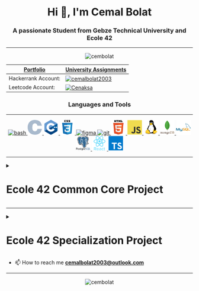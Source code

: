 <h1 align="center">Hi 👋, I'm Cemal Bolat</h1>
<h3 align="center">A passionate Student from Gebze Technical University and Ecole 42</h3>
<hr>
<p align="center"> <img src="https://komarev.com/ghpvc/?username=cembolat&label=Profile%20views&color=0e75b6&style=flat" alt="cembolat" /> </p>

<div align="center">
    
| <a href="https://portfolio-builder-81257.web.app/"> Portfolio </a> | <a href="https://github.com/CemBOLAT/GTU-University-Assignments"> University Assignments </a>|
|----------------------|----------------------|
Hackerrank Account: | <a href="https://www.hackerrank.com/cemalbolat2003"><img align="center" src="https://raw.githubusercontent.com/rahuldkjain/github-profile-readme-generator/master/src/images/icons/Social/hackerrank.svg" alt="cemalbolat2003" height="30" width="40" /></a> |
Leetcode Account: | <a href="https://www.leetcode.com/Cenaksa" target="blank"><img align="center" src="https://raw.githubusercontent.com/rahuldkjain/github-profile-readme-generator/master/src/images/icons/Social/leet-code.svg" alt="Cenaksa" height="30" width="40" /></a>|

</div>

<h3 align="center">Languages and Tools</h3>
<hr>
<p align="center">
  <a href="https://www.gnu.org/software/bash/" target="_blank" rel="noreferrer">
    <img src="https://www.vectorlogo.zone/logos/gnu_bash/gnu_bash-icon.svg" alt="bash" width="40" height="40"/>
  </a> 
  <a href="https://www.cprogramming.com/" target="_blank" rel="noreferrer">
    <img src="https://raw.githubusercontent.com/devicons/devicon/master/icons/c/c-original.svg" alt="c" width="40" height="40"/>
  </a> 
  <a href="https://www.w3schools.com/cpp/" target="_blank" rel="noreferrer">
    <img src="https://raw.githubusercontent.com/devicons/devicon/master/icons/cplusplus/cplusplus-original.svg" alt="cplusplus" width="40" height="40"/>
  </a> 
  <a href="https://www.w3schools.com/css/" target="_blank" rel="noreferrer">
    <img src="https://raw.githubusercontent.com/devicons/devicon/master/icons/css3/css3-original-wordmark.svg" alt="css3" width="40" height="40"/>
  </a> 
  <a href="https://www.figma.com/" target="_blank" rel="noreferrer">
    <img src="https://www.vectorlogo.zone/logos/figma/figma-icon.svg" alt="figma" width="40" height="40"/>
  </a> 
  <a href="https://git-scm.com/" target="_blank" rel="noreferrer">
    <img src="https://www.vectorlogo.zone/logos/git-scm/git-scm-icon.svg" alt="git" width="40" height="40"/>
  </a> 
  <a href="https://www.w3.org/html/" target="_blank" rel="noreferrer">
    <img src="https://raw.githubusercontent.com/devicons/devicon/master/icons/html5/html5-original-wordmark.svg" alt="html5" width="40" height="40"/>
  </a> 
  <a href="https://developer.mozilla.org/en-US/docs/Web/JavaScript" target="_blank" rel="noreferrer">
    <img src="https://raw.githubusercontent.com/devicons/devicon/master/icons/javascript/javascript-original.svg" alt="javascript" width="40" height="40"/>
  </a> 
  <a href="https://www.linux.org/" target="_blank" rel="noreferrer">
    <img src="https://raw.githubusercontent.com/devicons/devicon/master/icons/linux/linux-original.svg" alt="linux" width="40" height="40"/>
  </a> 
  <a href="https://www.mongodb.com/" target="_blank" rel="noreferrer">
    <img src="https://raw.githubusercontent.com/devicons/devicon/master/icons/mongodb/mongodb-original-wordmark.svg" alt="mongodb" width="40" height="40"/>
  </a> 
  <a href="https://www.mysql.com/" target="_blank" rel="noreferrer">
    <img src="https://raw.githubusercontent.com/devicons/devicon/master/icons/mysql/mysql-original-wordmark.svg" alt="mysql" width="40" height="40"/>
  </a> 
  <a href="https://www.postgresql.org" target="_blank" rel="noreferrer">
    <img src="https://raw.githubusercontent.com/devicons/devicon/master/icons/postgresql/postgresql-original-wordmark.svg" alt="postgresql" width="40" height="40"/>
  </a> 
  <a href="https://reactjs.org/" target="_blank" rel="noreferrer">
    <img src="https://raw.githubusercontent.com/devicons/devicon/master/icons/react/react-original-wordmark.svg" alt="react" width="40" height="40"/>
  </a> 
  <a href="https://www.typescriptlang.org/" target="_blank" rel="noreferrer">
    <img src="https://raw.githubusercontent.com/devicons/devicon/master/icons/typescript/typescript-original.svg" alt="typescript" width="40" height="40"/>
  </a>
</p>

<hr>

<details>
<summary><h1>Ecole 42 Common Core Project</h1></summary>

<table width="100%" align="center">
  <tr style="display:flex; justify-content:space-around; padding:0;">
    <th>Project Name</th>
    <th>Languages</th>
    <th>Grades</th>
    <th>Status</th>
  </tr>
  <tr>
    <td><a href="https://github.com/CemBOLAT/libft" align="center">Libft</a></td>
    <td align="center"><img src="https://img.shields.io/github/languages/top/CemBOLAT/libft" alt="c"/></td>
    <td align="center"><img src="https://img.shields.io/badge/125%20%2F%20100-success" alt="125/100"/></td>
    <td align="center"><img src="https://img.shields.io/badge/status-in%20finished-green?style=flat-square" alt="yes"/></td>
  </tr>
  <tr>
    <td><a href="https://github.com/CemBOLAT/get-next-line" align="center">get_next_line</a></td>
    <td align="center"><img src="https://img.shields.io/github/languages/top/CemBOLAT/get-next-line" alt="c"/></td>
    <td align="center"><img src="https://img.shields.io/badge/115%20%2F%20100-success" alt="125/100"/></td>
    <td align="center"><img src="https://img.shields.io/badge/status-in%20finished-green?style=flat-square" alt="yes"/></td>
  </tr>
  <tr>
    <td><a href="https://github.com/CemBOLAT/printf" align="center">ft_printf</a></td>
    <td align="center"><img src="https://img.shields.io/github/languages/top/CemBOLAT/printf" alt="c"/></td>
    <td align="center"><img src="https://img.shields.io/badge/100%20%2F%20100-success" alt="100/100"/></td>
    <td align="center"><img src="https://img.shields.io/badge/status-in%20finished-green?style=flat-square" alt="yes"/></td>
  </tr>
  <tr>
    <td><a href="https://github.com/CemBOLAT/oyk2023" align="center">Born2beroot</a></td>
    <td align="center">Similar Project to 42's Born2beroot</td>
    <td align="center"><img src="https://img.shields.io/badge/110%20%2F%20100-success" alt="110/100"/></td>
    <td align="center"><img src="https://img.shields.io/badge/status-in%20finished-green?style=flat-square" alt="yes"/></td>
  </tr>
  <tr>
    <td><a href="https://github.com/CemBOLAT/Minitalk" align="center">minitalk</a></td>
    <td align="center"><img src="https://img.shields.io/github/languages/top/CemBOLAT/Minitalk" alt="c"/></td>
    <td align="center"><img src="https://img.shields.io/badge/118%20%2F%20100-success" alt="118/100"/></td>
    <td align="center"><img src="https://img.shields.io/badge/status-in%20finished-green?style=flat-square" alt="yes"/></td>
  </tr>
  <tr>
    <td><a href="https://github.com/CemBOLAT/so_long" align="center">so_long</a></td>
    <td align="center"><img src="https://img.shields.io/github/languages/top/CemBOLAT/so_long" alt="c"/></td>
    <td align="center"><img src="https://img.shields.io/badge/115%20%2F%20100-success" alt="115/100"/></td>
    <td align="center"><img src="https://img.shields.io/badge/status-in%20finished-green?style=flat-square" alt="yes"/></td>
  </tr>
  <tr>
    <td><a href="https://github.com/CemBOLAT/push_swap" align="center">push_swap</a></td>
    <td align="center"><img src="https://img.shields.io/github/languages/top/CemBOLAT/push_swap" alt="c"/></td>
    <td align="center"><img src="https://img.shields.io/badge/125%20%2F%20100-success" alt="125/100"/></td>
    <td align="center"><img src="https://img.shields.io/badge/status-in%20finished-green?style=flat-square" alt="yes"/></td>
  </tr>
  <tr>
    <td><a href="https://github.com/CemBOLAT/philo" align="center">Philosophers</a></td>
    <td align="center"><img src="https://img.shields.io/github/languages/top/CemBOLAT/philo" alt="c"/></td>
    <td align="center"><img src="https://img.shields.io/badge/125%20%2F%20100-success" alt="100/100"/></td>
    <td align="center"><img src="https://img.shields.io/badge/status-in%20finished-green?style=flat-square" alt="yes"/></td>
  </tr>
  <tr>
    <td><a href="https://github.com/CemBOLAT/42-minishell" align="center">Minishell</a></td>
    <td align="center"><img src="https://img.shields.io/github/languages/top/CemBOLAT/42-minishell" alt="c"/></td>
    <td align="center"><img src="https://img.shields.io/badge/101%20%2F%20100-success" alt="100/100"/></td>
    <td align="center"><img src="https://img.shields.io/badge/status-in%20finished-green?style=flat-square" alt="yes"/></td>
  </tr>
  <tr>
    <td><a href="https://github.com/CemBOLAT/cub3d" align="center">cub3d</a></td>
    <td align="center"><img src="https://img.shields.io/github/languages/top/CemBOLAT/cub3d" alt="c"/></td>
    <td align="center"><img src="https://img.shields.io/badge/125%20%2F%20100-success" alt="125/100"/></td>
    <td align="center"><img src="https://img.shields.io/badge/status-in%20finished-green?style=flat-square" alt="yes"/></td>
  </tr>
  <tr>
    <td><a href="https://github.com/CemBOLAT/NetPractice" align="center">NetPractice</a></td>
    <td align="center"><img src="https://img.shields.io/github/languages/top/CemBOLAT/NetPractice" alt="c"/></td>
    <td align="center"><img src="https://img.shields.io/badge/100%20%2F%20100-success" alt="100/100"/></td>
    <td align="center"><img src="https://img.shields.io/badge/status-in%20finished-green?style=flat-square" alt="yes"/></td>
  </tr>
    <tr>
        <td><a href="https://github.com/CemBOLAT/Inception-42" align="center">Inception</a></td>
        <td align="center"><img src="https://img.shields.io/github/languages/top/CemBOLAT/Inception-42" alt="c"/></td>
        <td align="center"><img src="https://img.shields.io/badge/125%20%2F%20100-success" alt="125/100"/></td>
        <td align="center"><img src="https://img.shields.io/badge/status-in%20finished-green?style=flat-square" alt="yes"/></td>
    </tr>
    <tr>
        <td><a href="https://github.com/CemBOLAT/CPP_MODULES" align="center">Cpp Modules</a></td>
        <td align="center"><img src="https://img.shields.io/github/languages/top/CemBOLAT/CPP_MODULES" alt="c"/></td>
        <td align="center"><img src="https://img.shields.io/badge/100%20%2F%20100-success" alt="100/100"/></td>
        <td align="center"><img src="https://img.shields.io/badge/status-in%20finished-green?style=flat-square" alt="yes"/></td>
    </tr>
    <tr>
        <td><a href="https://github.com/CemBOLAT/FT_IRC-Internet_Relay_Chat" align="center">ft_irc</a></td>
        <td align="center"><img src="https://img.shields.io/github/languages/top/CemBOLAT/FT_IRC-Internet_Relay_Chat" alt="c"/></td>
        <td align="center"><img src="https://img.shields.io/badge/125%20%2F%20100-success" alt="125/100"/></td>
        <td align="center"><img src="https://img.shields.io/badge/status-in%20finished-green?style=flat-square" alt="yes"/></td>
    </tr>
    <tr>
        <td><a href="https://github.com/CemBOLAT/ft_transcendence" align="center">ft_transcendence</a></td>
        <td align="center"><img src="https://img.shields.io/github/languages/top/CemBOLAT/ft_transcendence" alt="c"/></td>
        <td align="center"><img src="https://img.shields.io/badge/125%20%2F%20100-success" alt="125/100"/></td>
        <td align="center"><img src="https://img.shields.io/badge/status-in%20finished-green?style=flat-square" alt="yes"/></td>
    </tr>
</table>

</details>
<hr>

<details>
  <summary><h1>Ecole 42 Specialization Project</h1></summary>

  <details>
    <summary><h1>Devops</h1></summary>
    <table width="100%" align="center">
      <tr style="display:flex; justify-content:space-around; padding:0;">
        <th>Project Name</th>
        <th>Languages</th>
        <th>Grades</th>
        <th>Status</th>
      </tr>
      <tr>
        <td><a href="https://github.com/CemBOLAT/ft_ping" align="center">ft_ping</a></td>
        <td align="center"><img src="https://img.shields.io/github/languages/top/CemBOLAT/ft_ping" alt="c"/></td>
        <td align="center"><img src="https://img.shields.io/badge/125%20%2F%20100-success" alt="125/100"/></td>
        <td align="center"><img src="https://img.shields.io/badge/status-in%20finished-green?style=flat-square" alt="yes"/></td>
      </tr>
    </table>
  </details>

  <details>
    <summary><h1>Cryptography & Maths</h1></summary>
    <table width="100%" align="center">
      <tr style="display:flex; justify-content:space-around; padding:0;">
        <th>Project Name</th>
        <th>Languages</th>
        <th>Grades</th>
        <th>Status</th>
      </tr>
      <tr>
        <td><a href="https://github.com/CemBOLAT/matrix" align="center">matrix</a></td>
        <td align="center"><img src="https://img.shields.io/github/languages/top/CemBOLAT/matrix-42" alt="c"/></td>
        <td align="center"><img src="https://img.shields.io/badge/115%20%2F%20100-success" alt="115/100"/></td>
        <td align="center"><img src="https://img.shields.io/badge/status-in%20finished-green?style=flat-square" alt="yes"/></td>
      </tr>
      <tr>
        <td><a href="https://github.com/CemBOLAT/computorv1" align="center">computorv1</a></td>
        <td align="center"><img src="https://img.shields.io/github/languages/top/CemBOLAT/computorv1" alt="c"/></td>
        <td align="center"><img src="https://img.shields.io/badge/125%20%2F%20100-success" alt="125/100"/></td>
        <td align="center"><img src="https://img.shields.io/badge/status-in%20finished-green?style=flat-square" alt="yes"/></td>
      </tr>
      <tr>
        <td><a href="https://github.com/CemBOLAT/computorv2" align="center">computorv2</a></td>
        <td align="center"><img src="https://img.shields.io/github/languages/top/CemBOLAT/computorv2" alt="c"/></td>
        <td align="center"><img src="https://img.shields.io/badge/125%20%2F%20100-success" alt="125/100"/></td>
        <td align="center"><img src="https://img.shields.io/badge/status-in%20finished-green?style=flat-square" alt="yes"/></td>
      </tr>
      <tr>
        <td><a href="https://github.com/CemBOLAT/ready-set-boole" align="center">ready set boole</a></td>
        <td align="center"><img src="https://img.shields.io/github/languages/top/CemBOLAT/ready-set-boole-42" alt="c"/></td>
        <td align="center"><img src="https://img.shields.io/badge/100%20%2F%20100-success" alt="100/100"/></td>
        <td align="center"><img src="https://img.shields.io/badge/status-in%20finished-green?style=flat-square" alt="yes"/></td>
      </tr>
    </table>
  </details>

  <details>
    <summary><h1>AI & Algo & Data</h1></summary>
    <table width="100%" align="center">
      <tr style="display:flex; justify-content:space-around; padding:0;">
        <th>Project Name</th>
        <th>Languages</th>
        <th>Grades</th>
        <th>Status</th>
      </tr>
      <tr>
        <td><a href="https://github.com/CemBOLAT/Python-Data-Science-42" align="center">Python Data Science</a></td>
        <td align="center"><img src="https://img.shields.io/github/languages/top/CemBOLAT/Python-Data-Science-42" alt="c"/></td>
        <td align="center"><img src="https://img.shields.io/badge/115%20%2F%20100-success" alt="100/100"/></td>
        <td align="center"><img src="https://img.shields.io/badge/status-in%20finished-green?style=flat-square" alt="yes"/></td>
      </tr>
      <tr>
        <td><a href="https://github.com/CemBOLAT/ft_linear_regression" align="center">ft_linear_regression</a></td>
        <td align="center"><img src="https://img.shields.io/github/languages/top/CemBOLAT/ft_linear_regression" alt="c"/></td>
        <td align="center"><img src="https://img.shields.io/badge/115%20%2F%20100-success" alt="125/100"/></td>
        <td align="center"><img src="https://img.shields.io/badge/status-in%20finished-green?style=flat-square" alt="yes"/></td>
      </tr>
    </table>
  </details>

</details>

- 📫 How to reach me **cemalbolat2003@outlook.com**

<hr>
<p align="center"><img align="center" src="https://github-readme-stats.vercel.app/api/top-langs?username=cembolat&show_icons=true&theme=dark&locale=en&layout=compact" alt="cembolat" /></p>
